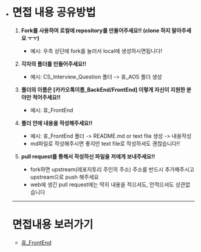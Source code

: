 - # 면접 내용 공유방법 

  1. **Fork를 사용하여 로컬에 repository를 만들어주세요‼️ (clone 하지 말아주세요 ㅜㅜ)**

     - 예시: 우측 상단에 fork를 눌러서 local에 생성하시면됩니다! 

  2. **각자의 폴더를 만들어주세요‼️**
      - 예시: CS_Interview_Question 폴더 -> 휴_AOS 폴더 생성 

  3. **폴더의 이름은 [카카오톡이름_BackEnd/FrontEnd] 이렇게 자신이 지원한 분야만 적어주세요‼️**
      - 예시: 휴_FrontEnd

  4. **폴더 안에 내용을 작성해주세요‼️**
      - 예시:  휴_FrontEnd 폴더 -> README.md or text file 생성 -> 내용작성 
      - md파일로 작성해주시면 좋지만 text file로 작성하셔도 괜찮습니다‼️

  5. **pull request를 통해서 작성하신 파일을 저에게 보내주세요‼️**
      - fork하면 upstream(레포지토리 주인의 주소) 주소를 반드시 추가해주시고 upstream으로 push 해주세요
      - web에 생긴 pull request에는 딱히 내용을 적으셔도, 안적으셔도 상관없습니다

      

  ------

  

  # 면접내용 보러가기

  - [휴_FrontEnd](https://github.com/tjrkdgnl/CS_Interview_Question/tree/main/휴_FrontEnd#readme)
